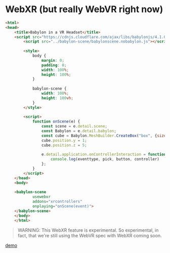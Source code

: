 # WebXR (but really WebVR right now)

```html
<html>
<head>
    <title>Babylon in a VR Headset</title>
    <script src="https://cdnjs.cloudflare.com/ajax/libs/babylonjs/4.1.0-alpha.23/babylon.js"></script>
        <script src="../babylon-scene/babylonscene.nobabylon.js"></script>
    
        <style>
            body {
                margin: 0;
                padding: 0;
                width: 100%;
                height: 100%;
            }
    
            babylon-scene {
                width: 100%;
                height: 100vh;
            }
        </style>
    
        <script>
            function onScene(e) {
                const scene = e.detail.scene;
                const Babylon = e.detail.babylon;
                const cube = Babylon.MeshBuilder.CreateBox("box", {size: 5}, scene);
                cube.position.y = 1;
                cube.position.z = 5;
    
                e.detail.application.onControllerInteraction = function(eventtype, pick, button, controller) {
                    console.log(eventtype, pick, button, controller)
                };
            }
        </script>
    </head>
    <body>
    
    <babylon-scene
            usewebxr
            addons="xrcontrollers"
            onplaying="onScene(event)">
    </babylon-scene>
    </body>
    </html>
```

> WARNING: This WebXR feature is experimental. So experimental, in fact, that we're still using
the WebVR spec with WebXR coming soon.

[demo](webxr.html ':include :type=iframe width=100% height=500px')
